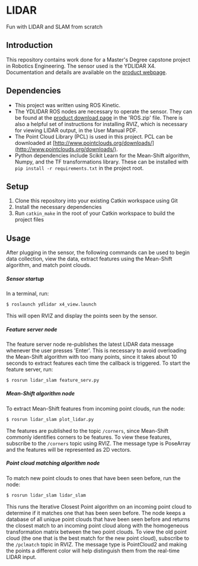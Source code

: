 # LIDAR
Fun with LIDAR and SLAM from scratch

## Introduction
This repository contains work done for a Master's Degree capstone project in Robotics Engineering.
The sensor used is the YDLIDAR X4. Documentation and details are 
available on the [product webpage](http://www.ydlidar.cn/product/X4).

## Dependencies
- This project was written using ROS Kinetic.
- The YDLIDAR ROS nodes are necessary to operate the sensor. They can be found at the 
[product download page](http://www.ydlidar.cn/download) in the 'ROS.zip' file. There is also 
a helpful set of instructions for installing RVIZ, which is necessary for viewing LIDAR output, in
the User Manual PDF.
- The Point Cloud Library (PCL) is used in this project. PCL can be downloaded at 
[http://www.pointclouds.org/downloads/](http://www.pointclouds.org/downloads/).
- Python dependencies include Scikit Learn for the Mean-Shift algorithm, Numpy, and the TF transformations
library. These can be installed with `pip install -r requirements.txt` in the project root.

## Setup
1. Clone this repository into your existing Catkin workspace using Git
2. Install the necessary dependencies
3. Run `catkin_make` in the root of your Catkin workspace to build the project files

## Usage
After plugging in the sensor, the following commands can be used to begin data collection, view the data,
extract features using the Mean-Shift algorithm, and match point clouds.
##### Sensor startup
In a terminal, run:
```bash
$ roslaunch ydlidar x4_view.launch
```
This will open RVIZ and display the points seen by the sensor.

##### Feature server node
The feature server node re-publishes the latest LIDAR data message whenever the user presses 'Enter'. 
This is necessary to avoid overloading the Mean-Shift algorithm with too many points, since it takes about
10 seconds to extract features each time the callback is triggered. To start the feature server, run:
```bash
$ rosrun lidar_slam feature_serv.py
```

##### Mean-Shift algorithm node
To extract Mean-Shift features from incoming point clouds, run the node:
```bash
$ rosrun lidar_slam plot_lidar.py
```
The features are published to the topic `/corners`, since Mean-Shift commonly identifies corners to be features.
To view these features, subscribe to the `/corners` topic using RVIZ. The message type is PoseArray and 
the features will be represented as 2D vectors.

##### Point cloud matching algorithm node
To match new point clouds to ones that have been seen before, run the node:
```bash
$ rosrun lidar_slam lidar_slam
```
This runs the Iterative Closest Point algorithm on an incoming point cloud to determine if it matches one 
that has been seen before. The node keeps a database of all unique point clouds that have been seen before
and returns the closest match to an incoming point cloud along with the homogeneous transformation matrix 
between the two point clouds. To view the old point cloud (the one that is the best match for the new point
cloud), subscribe to the `/pclmatch` topic in RVIZ. The message type is PointCloud2 and making the points a 
different color will help distinguish them from the real-time LIDAR input.

